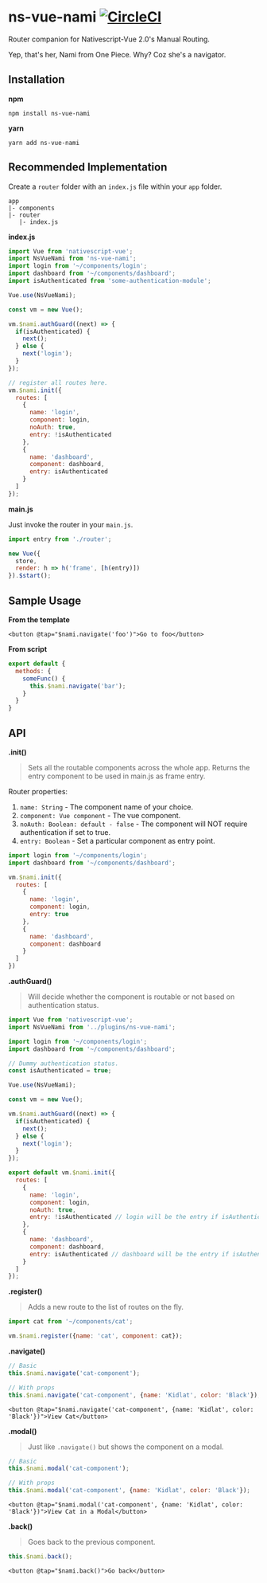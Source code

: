 # ns-vue-nami [![CircleCI](https://circleci.com/gh/jofftiquez/ns-vue-nami.svg?style=shield)](https://circleci.com/gh/jofftiquez/ns-vue-nami)
Router companion for Nativescript-Vue 2.0's Manual Routing.

Yep, that's her, Nami from One Piece. Why? Coz she's a navigator.

## Installation

**npm**

`npm install ns-vue-nami`

**yarn**

`yarn add ns-vue-nami`

## Recommended Implementation

Create a `router` folder with an `index.js` file within your `app` folder.
```
app
|- components
|- router
   |- index.js
```

**index.js**

```javascript
import Vue from 'nativescript-vue';
import NsVueNami from 'ns-vue-nami';
import login from '~/components/login';
import dashboard from '~/components/dashboard';
import isAuthenticated from 'some-authentication-module';

Vue.use(NsVueNami);

const vm = new Vue();

vm.$nami.authGuard((next) => {
  if(isAuthenticated) {
    next();
  } else {
    next('login');
  }
});

// register all routes here.
vm.$nami.init({
  routes: [
    {
      name: 'login',
      component: login,
      noAuth: true,
      entry: !isAuthenticated
    },
    {
      name: 'dashboard',
      component: dashboard,
      entry: isAuthenticated
    }
  ]
});
```

**main.js**

Just invoke the router in your `main.js`.

```javascript
import entry from './router';

new Vue({
  store,
  render: h => h('frame', [h(entry)])
}).$start();
```

## Sample Usage

**From the template**

```vue
<button @tap="$nami.navigate('foo')">Go to foo</button>
```

**From script**

```javascript
export default {
  methods: {
    someFunc() {
      this.$nami.navigate('bar');
    }
  }
}
```

## API

**.init()**

> Sets all the routable components across the whole app.
> Returns the entry component to be used in main.js as frame entry.

Router properties:
1. `name: String` - The component name of your choice.
2. `component: Vue component` - The vue component.
3. `noAuth: Boolean: default - false` - The component will NOT require authentication if set to true.
4. `entry: Boolean` - Set a particular component as entry point.

```javascript
import login from '~/components/login';
import dashboard from '~/components/dashboard';

vm.$nami.init({
  routes: [
    {
      name: 'login',
      component: login,
      entry: true
    },
    {
      name: 'dashboard',
      component: dashboard
    }
  ]
})
```

**.authGuard()**

> Will decide whether the component is routable or not based on authentication status.

```javascript
import Vue from 'nativescript-vue';
import NsVueNami from '../plugins/ns-vue-nami';

import login from '~/components/login';
import dashboard from '~/components/dashboard';

// Dummy authentication status.
const isAuthenticated = true;

Vue.use(NsVueNami);

const vm = new Vue();

vm.$nami.authGuard((next) => {
  if(isAuthenticated) {
    next();
  } else {
    next('login');
  }
});

export default vm.$nami.init({
  routes: [
    {
      name: 'login',
      component: login,
      noAuth: true,
      entry: !isAuthenticated // login will be the entry if isAuthenticated is false
    },
    {
      name: 'dashboard',
      component: dashboard,
      entry: isAuthenticated // dashboard will be the entry if isAuthenticated is true
    }
  ]
});
```

**.register()**

> Adds a new route to the list of routes on the fly.

```javascript
import cat from '~/components/cat';

vm.$nami.register({name: 'cat', component: cat});
```

**.navigate()**

```javascript
// Basic
this.$nami.navigate('cat-component');

// With props
this.$nami.navigate('cat-component', {name: 'Kidlat', color: 'Black'});
```

```vue
<button @tap="$nami.navigate('cat-component', {name: 'Kidlat', color: 'Black'})">View Cat</button>
```

**.modal()** 

> Just like `.navigate()` but shows the component on a modal.

```javascript
// Basic
this.$nami.modal('cat-component');

// With props
this.$nami.modal('cat-component', {name: 'Kidlat', color: 'Black'});
```

```vue
<button @tap="$nami.modal('cat-component', {name: 'Kidlat', color: 'Black'})">View Cat in a Modal</button>
```

**.back()** 

> Goes back to the previous component.

```javascript
this.$nami.back();
```

```vue
<button @tap="$nami.back()">Go back</button>
```